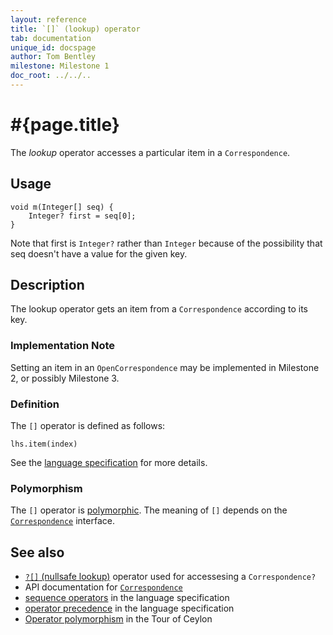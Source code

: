 ```yaml
---
layout: reference
title: `[]` (lookup) operator
tab: documentation
unique_id: docspage
author: Tom Bentley
milestone: Milestone 1
doc_root: ../../..
---
```


# #{page.title}

The *lookup* operator accesses a particular item in a `Correspondence`.

## Usage 

    void m(Integer[] seq) {
        Integer? first = seq[0];
    }

Note that first is `Integer?` rather than `Integer` because of the 
possibility that seq doesn't have a value for the given key.

## Description

The lookup operator gets an item from a 
`Correspondence` according to its key.

### Implementation Note

<!-- M3 -->
Setting an item in an `OpenCorrespondence` may be implemented in Milestone 2,
or possibly Milestone 3.

### Definition

The `[]` operator is defined as follows:

<!-- check:none -->
    lhs.item(index)

See the [language specification](#{page.doc_root}/#{site.urls.spec_relative}#listmap) for 
more details.

### Polymorphism

The `[]` operator is [polymorphic](#{page.doc_root}/reference/operator/operator-polymorphism). 
The meaning of `[]` depends on the 
[`Correspondence`](#{page.doc_root}/api/ceylon/language/interface_Correspondence.html) 
interface.

## See also

* [`?[]` (nullsafe lookup)](../nullsafe-lookup) operator used for accessesing 
  a `Correspondence?`
* API documentation for [`Correspondence`](#{page.doc_root}/api/ceylon/language/interface_Correspondence.html) 
* [sequence operators](#{page.doc_root}/#{site.urls.spec_relative}#listmap) in the 
  language specification
* [operator precedence](#{page.doc_root}/#{site.urls.spec_relative}#operatorprecedence) in the 
  language specification
* [Operator polymorphism](#{page.doc_root}/tour/language-module/#operator_polymorphism) 
  in the Tour of Ceylon

